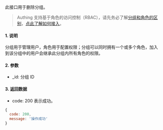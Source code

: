 此接口用于删除分组。

> Authing 支持基于角色的访问控制（RBAC），请先务必了解[分组和角色的区别](https://docs.authing.cn/authing/authorization/authorization/rbac#fen-zu-vs-quan-xian)，[点此了解如何接入](https://docs.authing.cn/authing/authorization/intergrate-rbac)。

#### 1. 说明

分组用于管理用户，角色用于配置权限；分组可以同时拥有一个或多个角色，加入到该分组中的用户会继承此分组内所有角色的权限。

#### 2. 参数

* _id: 分组 ID

#### 3. 返回数据

* code: 200 表示成功。

```javascript
{
  code: 200,
  message: '操作成功'
}
```

